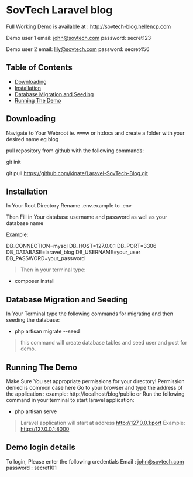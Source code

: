 # SovTech Laravel blog

Full Working Demo is available at :
 http://sovtech-blog.hellencp.com
 
Demo user 1
email: john@sovtech.com
password: secret123
 
Demo user 2
email: lily@sovtech.com
password: secret456

## Table of Contents

- [Downloading](#downloading)
- [Installation](#installation)
- [Database Migration and Seeding](#database-migration-and-seeding)
- [Running The Demo](#running-the-demo)

## Downloading
Navigate to Your Webroot ie. www or htdocs and create a folder with your desired name eg blog

pull repository from github with the following commands:

git init

git pull https://github.com/kinate/Laravel-SovTech-Blog.git


## Installation

In Your Root Directory Rename .env.example to .env

Then Fill in Your database username and password as well as your database name

Example:

DB_CONNECTION=mysql
DB_HOST=127.0.0.1
DB_PORT=3306
DB_DATABASE=laravel_blog
DB_USERNAME=your_user
DB_PASSWORD=your_password

> Then in your terminal type:

 - composer install

## Database Migration and Seeding

In Your Terminal type the following commands for migrating and then seeding the database:

 - php artisan migrate --seed
 > this command will create database tables and seed user and post for demo.

## Running The Demo
Make Sure You set appropriate permissions for your directory! Permission denied is common case here
Go to your browser and type the address of the application :
example:
http://localhost/blog/public
or
Run the following command in your terminal to start laravel application:
- php artisan serve
>Laravel application will start at address http://127.0.0.1:port
>Example: http://127.0.0.1:8000

## Demo login details
To login, Please enter the following credentials
Email : john@sovtech.com
password : secret101

 